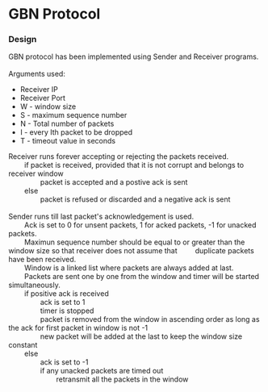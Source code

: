 # GBN Protocol 

### Design

GBN protocol has been implemented using Sender and Receiver programs.<br/>
<br/>
Arguments used: <br/>
* Receiver IP
* Receiver Port
* W - window size
* S - maximum sequence number
* N - Total number of packets
* I - every Ith packet to be dropped
* T - timeout value in seconds

Receiver runs forever accepting or rejecting the packets received. <br/>
&nbsp;&nbsp;&nbsp;&nbsp;&nbsp;&nbsp;&nbsp;&nbsp;if packet is received, provided that it is not corrupt and belongs to receiver window <br/>
&nbsp;&nbsp;&nbsp;&nbsp;&nbsp;&nbsp;&nbsp;&nbsp;&nbsp;&nbsp;&nbsp;&nbsp;&nbsp;&nbsp;&nbsp;&nbsp;packet is accepted and a postive ack is sent <br/>
&nbsp;&nbsp;&nbsp;&nbsp;&nbsp;&nbsp;&nbsp;&nbsp;else <br/>
&nbsp;&nbsp;&nbsp;&nbsp;&nbsp;&nbsp;&nbsp;&nbsp;&nbsp;&nbsp;&nbsp;&nbsp;&nbsp;&nbsp;&nbsp;&nbsp;packet is refused or discarded and a negative ack is sent <br/>
<br/>
Sender runs till last packet's acknowledgement is used.<br/>
&nbsp;&nbsp;&nbsp;&nbsp;&nbsp;&nbsp;&nbsp;&nbsp;Ack is set to 0 for unsent packets, 1 for acked packets, -1 for unacked packets.<br/>
&nbsp;&nbsp;&nbsp;&nbsp;&nbsp;&nbsp;&nbsp;&nbsp;Maximun sequence number should be equal to or greater than the window size so that receiver does not assume that 
&nbsp;&nbsp;&nbsp;&nbsp;&nbsp;&nbsp;&nbsp;&nbsp;duplicate packets have been received.<br/>
&nbsp;&nbsp;&nbsp;&nbsp;&nbsp;&nbsp;&nbsp;&nbsp;Window is a linked list where packets are always added at last.<br/>
&nbsp;&nbsp;&nbsp;&nbsp;&nbsp;&nbsp;&nbsp;&nbsp;Packets are sent one by one from the window and timer will be started simultaneously.<br/>
&nbsp;&nbsp;&nbsp;&nbsp;&nbsp;&nbsp;&nbsp;&nbsp;if positive ack is received <br/>
&nbsp;&nbsp;&nbsp;&nbsp;&nbsp;&nbsp;&nbsp;&nbsp;&nbsp;&nbsp;&nbsp;&nbsp;&nbsp;&nbsp;&nbsp;&nbsp;ack is set to 1<br/>
&nbsp;&nbsp;&nbsp;&nbsp;&nbsp;&nbsp;&nbsp;&nbsp;&nbsp;&nbsp;&nbsp;&nbsp;&nbsp;&nbsp;&nbsp;&nbsp;timer is stopped<br/>
&nbsp;&nbsp;&nbsp;&nbsp;&nbsp;&nbsp;&nbsp;&nbsp;&nbsp;&nbsp;&nbsp;&nbsp;&nbsp;&nbsp;&nbsp;&nbsp;packet is removed from the window in ascending order as long as the ack for first packet in window is not -1<br/>
&nbsp;&nbsp;&nbsp;&nbsp;&nbsp;&nbsp;&nbsp;&nbsp;&nbsp;&nbsp;&nbsp;&nbsp;&nbsp;&nbsp;&nbsp;&nbsp;new packet will be added at the last to keep the window size constant<br/>
&nbsp;&nbsp;&nbsp;&nbsp;&nbsp;&nbsp;&nbsp;&nbsp;else<br/>
&nbsp;&nbsp;&nbsp;&nbsp;&nbsp;&nbsp;&nbsp;&nbsp;&nbsp;&nbsp;&nbsp;&nbsp;&nbsp;&nbsp;&nbsp;&nbsp;ack is set to -1<br/>
&nbsp;&nbsp;&nbsp;&nbsp;&nbsp;&nbsp;&nbsp;&nbsp;&nbsp;&nbsp;&nbsp;&nbsp;&nbsp;&nbsp;&nbsp;&nbsp;if any unacked packets are timed out<br/>
&nbsp;&nbsp;&nbsp;&nbsp;&nbsp;&nbsp;&nbsp;&nbsp;&nbsp;&nbsp;&nbsp;&nbsp;&nbsp;&nbsp;&nbsp;&nbsp;&nbsp;&nbsp;&nbsp;&nbsp;&nbsp;&nbsp;&nbsp;&nbsp;retransmit all the packets in the window<br/>
<br/>

